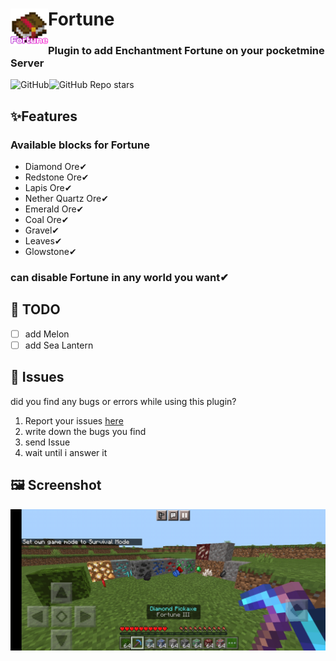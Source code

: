 <h1><img src="https://github.com/KRUNCHSHooT/Fortune/blob/main/icon.png" height="60" width="60" align="left">Fortune</h1>
<h3>Plugin to add Enchantment Fortune on your pocketmine Server</h3>
<img alt="GitHub" src="https://img.shields.io/github/license/KRUNCHSHooT/Fortune"><img alt="GitHub Repo stars" src="https://img.shields.io/github/stars/KRUNCHSHooT/Fortune">

## ✨Features

### Available blocks for Fortune
- Diamond Ore✔
- Redstone Ore✔
- Lapis Ore✔
- Nether Quartz Ore✔
- Emerald Ore✔
- Coal Ore✔
- Gravel✔
- Leaves✔
- Glowstone✔

### can disable Fortune in any world you want✔

## 📝 TODO

- [ ] add Melon
- [ ] add Sea Lantern

## 🔴 Issues

did you find any bugs or errors while using this plugin? 
1. Report your issues [here](https://github.com/KRUNCHSHooT/Fortune/issues/new)
2. write down the bugs you find
3. send Issue
4. wait until i answer it

## 🖼️ Screenshot
<img src="https://github.com/KRUNCHSHooT/Fortune/blob/main/screenshot.png">
